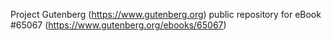 Project Gutenberg (https://www.gutenberg.org) public repository for
eBook #65067 (https://www.gutenberg.org/ebooks/65067)
